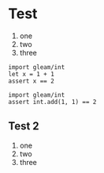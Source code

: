 # Test

1. one
1. two
1. three

```gleam
import gleam/int
let x = 1 + 1
assert x == 2
```

```gleam
import gleam/int
assert int.add(1, 1) == 2
```

## Test 2

1. one
1. two
1. three
